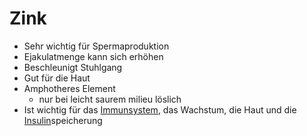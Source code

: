 # Zink
- Sehr wichtig für Spermaproduktion
- Ejakulatmenge kann sich erhöhen
- Beschleunigt Stuhlgang
- Gut für die Haut
- Amphotheres Element
	- nur bei leicht saurem milieu löslich
- Ist wichtig für das [Immunsystem](../../Glossar/Immunsystem.md), das Wachstum, die Haut und die [Insulin](../wichtige%20Verbindungen/Hormone/Insulin.md)speicherung